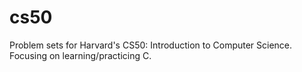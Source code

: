 # cs50
Problem sets for Harvard's CS50: Introduction to Computer Science. Focusing on learning/practicing C.
